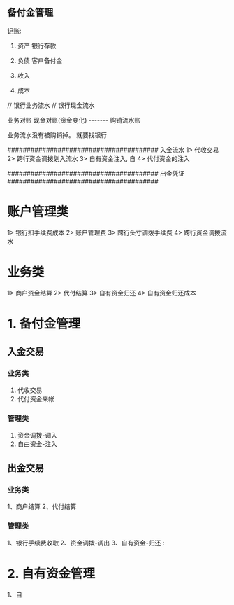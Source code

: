 ## 备付金管理

记账:

1. 资产
   银行存款

2. 负债
   客户备付金

3. 收入


4. 成本



// 银行业务流水
// 银行现金流水

业务对账
现金对账(资金变化)  ------- 购销流水账

业务流水没有被购销掉。 就要找银行


#######################################
入金流水
1> 代收交易
2> 跨行资金调拨划入流水
3> 自有资金注入, 自
4> 代付资金的注入

#######################################
出金凭证
#######################################
# 账户管理类
1> 银行扣手续费成本
2> 账户管理费
3> 跨行头寸调拨手续费
4> 跨行资金调拨流水

# 业务类
1> 商户资金结算
2> 代付结算
3> 自有资金归还
4> 自有资金归还成本

# 1. 备付金管理

## 入金交易

### 业务类

1. 代收交易
2. 代付资金来帐

### 管理类
1. 资金调拨-调入
2. 自由资金-注入

## 出金交易

### 业务类
1、商户结算
2、代付结算

### 管理类
1、银行手续费收取
2、资金调拨-调出
3、自有资金-归还  :  

# 2. 自有资金管理

1、自
